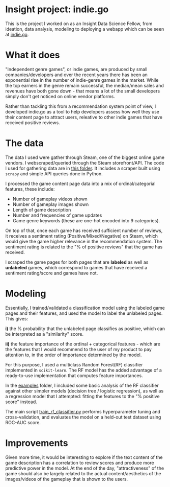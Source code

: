 # Insight project: indie.go
This is the project I worked on as an Insight Data Science Fellow, from ideation, data analysis, modeling to deploying a webapp which can be seen at [indie.go](http://3.13.31.175).

# What it does
"Independent genre games", or indie games, are produced by small companies/developers and over the recent years there has been an exponential rise in the number of indie-genre games in the market. While the top earners in the genre remain successful, the median/mean sales and revenues have both gone down - that means a lot of the small developers simply don't get noticed on online vendor platforms.

Rather than tackling this from a recommendation system point of view, I developed indie.go as a tool to help developers assess how well they use their content page to attract users, releative to other indie games that have received positive reviews.

# The data
The data I used were gather through Steam, one of the biggest online game vendors. I webscraped/queried through the Steam storefront/API. The code I used for gathering data are in [this folder](https://github.com/chaddling/insight-project/tree/master/scrape). It includes a scraper built using ``scrapy`` and simple API queries done in Python.

I processed the game content page data into a mix of ordinal/categorial features, these include:
- Number of gameplay videos shown
- Number of gameplay images shown
- Length of game description
- Number and frequencies of game updates
- Game genre keywords (these are one-hot encoded into 9 categories).

On top of that, once each game has received sufficient number of reviews, it receives a sentiment rating (Positive/Mixed/Negative) on Steam, which would give the game higher relevance in the recommendation system. The sentiment rating is related to the "% of positive reviews" that the game has received.

I scraped the game pages for both pages that are <b>labeled</b> as well as <b>unlabeled</b> games, which correspond to games that have received a sentiment rating/score and games have not.

# Modeling
Essentially, I trained/validated a classification model using the labeled game pages and their features, and used the model to label the unlabeled pages. This gives:

<b>i)</b> the % probability that the unlabeled page classifies as positive, which can be interpreted as a "similarity" score.

<b>ii)</b> the feature importance of the ordinal + categorical features - which are the features that I would recommend to the user of my product to pay attention to, in the order of importance determined by the model.

For this purpose, I used a multiclass Random Forest(RF) classifier implemented in ``scikit-learn``. The RF model has the added advantage of a ready-to-use implementation that computes feature importances.

In the [examples](https://github.com/chaddling/insight-project/tree/master/examples) folder, I included some basic analysis of the RF classifier against other simpler models (decision tree / logistic regression), as well as a regression model that I attempted: fitting the features to the "% positive score" instead.

The main script [train_rf_classifier.py](https://github.com/chaddling/insight-project/blob/master/train_rf_classifier.py) performs hyperparameter tuning and cross-validation, and evaluates the model on a held-out test dataset using ROC-AUC score. 

# Improvements
Given more time, it would be interesting to explore if the text content of the game description has a correlation to review scores and produce more predictive power in the model. At the end of the day, "attractiveness" of the game should also be largely related to the actual content/aesthetics of the images/videos of the gameplay that is shown to the users. 